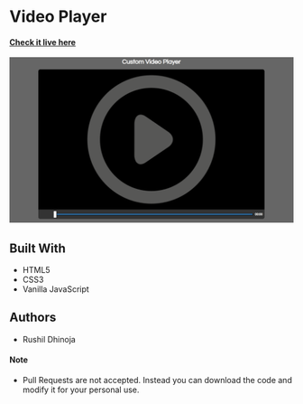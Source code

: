 # Video Player

#### [Check it live here](https://rushil-dhinoja.github.io/custom-video-player/)

![Home page of the Video Player](./img/home.png "Video Player")

## Built With

- HTML5
- CSS3
- Vanilla JavaScript

## Authors

- Rushil Dhinoja

#### Note

- Pull Requests are not accepted. Instead you can download the code and modify it for your personal use.
